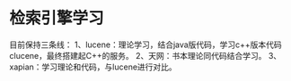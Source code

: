 # 检索引擎学习
目前保持三条线：
1、lucene：理论学习，结合java版代码，学习c++版本代码clucene，最终搭建起C++的服务。
2、天网：书本理论同代码结合学习。
3、xapian：学习理论和代码，与lucene进行对比。
